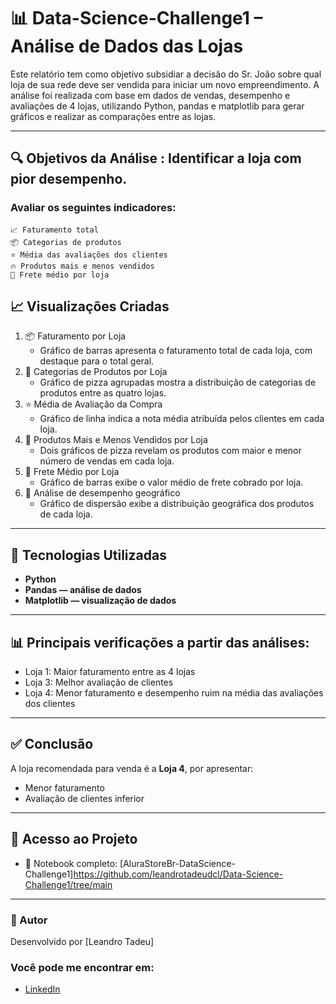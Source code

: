 # 📊 Data-Science-Challenge1 – Análise de Dados das Lojas

Este relatório tem como objetivo subsidiar a decisão do Sr. João sobre qual loja de sua rede deve ser vendida para iniciar um novo empreendimento.
A análise foi realizada com base em dados de vendas, desempenho e avaliações de 4 lojas, utilizando Python, pandas e matplotlib para gerar gráficos
e realizar as comparações entre as lojas.

---

## 🔍 Objetivos da Análise : Identificar a loja com pior desempenho.


### Avaliar os seguintes indicadores:

    📈 Faturamento total
    📦 Categorias de produtos
    ⭐ Média das avaliações dos clientes
    🔥 Produtos mais e menos vendidos
    🚚 Frete médio por loja


## 📈 Visualizações Criadas
   1. 📦 Faturamento por Loja
      - Gráfico de barras apresenta o faturamento total de cada loja, com destaque para o total geral.
   2. 📂 Categorias de Produtos por Loja
      - Gráfico de pizza agrupadas mostra a distribuição de categorias de produtos entre as quatro lojas.
   3. ⭐ Média de Avaliação da Compra
      - Gráfico de linha indica a nota média atribuída pelos clientes em cada loja.
   4. 🍕 Produtos Mais e Menos Vendidos por Loja
      - Dois gráficos de pizza revelam os produtos com maior e menor número de vendas em cada loja.
   5. 🚚 Frete Médio por Loja
      - Gráfico de barras exibe o valor médio de frete cobrado por loja.
   6. 🚚 Análise de desempenho geográfico
      - Gráfico de dispersão exibe a distribuição geográfica dos produtos de cada loja.
       
---

## 🧪 Tecnologias Utilizadas

  - **Python**
  - **Pandas — análise de dados**
  - **Matplotlib — visualização de dados**

---

## 📊 Principais verificações a partir das análises:

  - Loja 1: Maior faturamento entre as 4 lojas
  - Loja 3: Melhor avaliação de clientes
  - Loja 4: Menor faturamento e desempenho ruim na média das avaliações dos clientes

---

## ✅ Conclusão

A loja recomendada para venda é a **Loja 4**, por apresentar:

  - Menor faturamento
  - Avaliação de clientes inferior

---
  
## 📂 Acesso ao Projeto
- 📑 Notebook completo: [AluraStoreBr-DataScience-Challenge1]https://github.com/leandrotadeudcl/Data-Science-Challenge1/tree/main

---

### 📌 Autor

Desenvolvido por [Leandro Tadeu]

### Você pode me encontrar em:  
- [LinkedIn](https://www.linkedin.com/in/leandro-tadeu)
